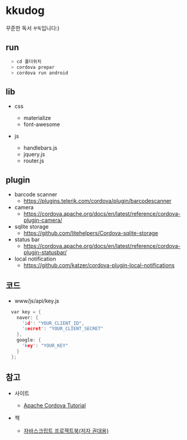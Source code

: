 # kkudog
꾸준한 독서 `꾸독`입니다:)

## run
```c
  > cd 폴더위치
  > cordova prepar
  > cordova run android
```

## lib
- css
  - materialize
  - font-awesome
  
- js
  - handlebars.js
  - jquery.js
  - router.js

## plugin
- barcode scanner
  - https://plugins.telerik.com/cordova/plugin/barcodescanner
- camera
  - https://cordova.apache.org/docs/en/latest/reference/cordova-plugin-camera/
- sqlite storage
  - https://github.com/litehelpers/Cordova-sqlite-storage
- status bar
  - https://cordova.apache.org/docs/en/latest/reference/cordova-plugin-statusbar/
- local notification
  - https://github.com/katzer/cordova-plugin-local-notifications

## 코드
- www/js/api/key.js
```c
  var key = {
    naver: {
      'id': "YOUR_CLIENT_ID",
      'secret': "YOUR_CLIENT_SECRET"
    },
    google: {
      'key': "YOUR_KEY"
    }
  };
  ```

## 참고
- 사이트
  - [Apache Cordova Tutorial](https://ccoenraets.github.io/cordova-tutorial/)

- 책
  - [자바스크립트 프로젝트북(저자 권대용)](http://www.hanbit.co.kr/store/books/look.php?p_code=B8907454397)
